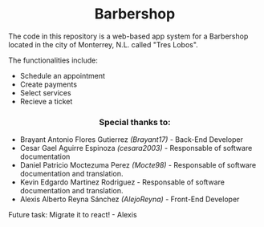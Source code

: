 <h1 align="center"> Barbershop </h1> 

The code in this repository is a web-based app system for a Barbershop located in the city of Monterrey, N.L. called "Tres Lobos".

The functionalities include:

+ Schedule an appointment
+ Create payments
+ Select services
+ Recieve a ticket

<h3 align="center"> Special thanks to: </h3>

+ Brayant Antonio Flores Gutierrez <em> (Brayant17) </em> - Back-End Developer
+ Cesar Gael Aguirre Espinoza <em> (cesara2003) </em> - Responsable of software documentation
+ Daniel Patricio Moctezuma Perez <em> (Mocte98) </em> - Responsable of software documentation and translation.
+ Kevin Edgardo Martinez Rodriguez - Responsable of software documentation and translation.
+ Alexis Alberto Reyna Sánchez <em> (AlejoReyna) </em> - Front-End Developer

Future task: Migrate it to react! - Alexis
